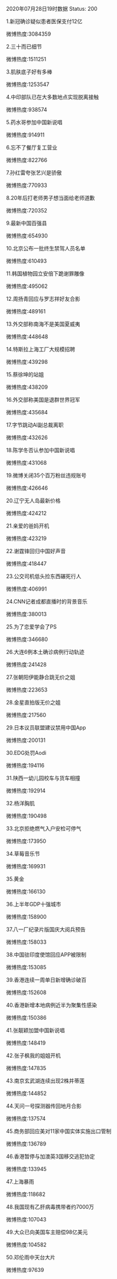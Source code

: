 2020年07月28日19时数据
Status: 200

1.新冠确诊疑似患者医保支付12亿

微博热度:3084359

2.三十而已细节

微博热度:1511251

3.肌肤底子好有多棒

微博热度:1253547

4.中印部队已在大多数地点实现脱离接触

微博热度:938574

5.药水哥参加中国新说唱

微博热度:914911

6.忘不了餐厅复工营业

微博热度:822766

7.孙红雷夸张艺兴是骄傲

微博热度:770933

8.20年后打老师男子想当面给老师道歉

微博热度:720352

9.最新中国百强县

微博热度:654930

10.北京公布一批终生禁驾人员名单

微博热度:610493

11.韩国植物园立安倍下跪谢罪雕像

微博热度:495062

12.周扬青回应与罗志祥好友合影

微博热度:489161

13.外交部称南海不是美国夏威夷

微博热度:448648

14.特斯拉上海工厂大规模招聘

微博热度:439298

15.蔡徐坤的站姐

微博热度:438209

16.外交部称美国是退群世界冠军

微博热度:435684

17.字节跳动AI副总裁离职

微博热度:432626

18.陈学冬否认参加中国新说唱

微博热度:431068

19.微博关闭35个百万粉丝违规账号

微博热度:426646

20.辽宁无人岛最新价格

微博热度:424212

21.亲爱的爸妈开机

微博热度:423219

22.谢霆锋回归中国好声音

微博热度:418447

23.公交司机低头捡东西碾死行人

微博热度:406991

24.CNN记者成都直播时的背景音乐

微博热度:380013

25.为了恋爱学会了PS

微博热度:346680

26.大连6例本土确诊病例行动轨迹

微博热度:241428

27.张朝阳伊能静合跳无价之姐

微博热度:223653

28.金星直拍版无价之姐

微博热度:217560

29.日本议员联盟建议禁用中国App

微博热度:200131

30.EDG处罚Aodi

微博热度:194116

31.陕西一幼儿园校车与货车相撞

微博热度:192914

32.杨洋胸肌

微博热度:190498

33.北京拒绝燃气入户安检可停气

微博热度:173950

34.草莓音乐节

微博热度:169931

35.黄金

微博热度:166130

36.上半年GDP十强城市

微博热度:158900

37.八一厂纪录片版国庆大阅兵预告

微博热度:158033

38.中国驻印度使馆回应APP被限制

微博热度:153085

39.香港连续一周单日新增确诊破百

微博热度:152608

40.香港新增本地病例近半为聚集性感染

微博热度:150386

41.张靓颖加盟中国新说唱

微博热度:148419

42.张子枫我的姐姐开机

微博热度:147835

43.南京玄武湖连续出现2株并蒂莲

微博热度:144852

44.天问一号探测器传回地月合影

微博热度:137574

45.商务部回应美对11家中国实体实施出口管制

微博热度:136789

46.香港暂停与加澳英3国移交逃犯协定

微博热度:133945

47.上海暴雨

微博热度:118682

48.我国现有乙肝病毒携带者约7000万

微博热度:107043

49.大众已向美国车主赔偿98亿美元

微博热度:104582

50.邓伦雨中天台大片

微博热度:97639

